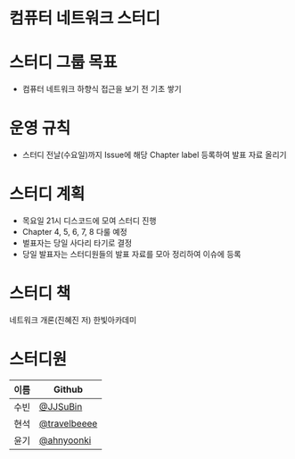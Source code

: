 # 컴퓨터 네트워크 스터디

# 스터디 그룹 목표

- 컴퓨터 네트워크 하향식 접근을 보기 전 기초 쌓기

# 운영 규칙

- 스터디 전날(수요일)까지 Issue에 해당 Chapter label 등록하여 발표 자료 올리기

# 스터디 계획

- 목요일 21시 디스코드에 모여 스터디 진행
- Chapter 4, 5, 6, 7, 8 다룰 예정
- 벌표자는 당일 사다리 타기로 결정
- 당일 발표자는 스터디원들의 발표 자료를 모아 정리하여 이슈에 등록

# 스터디 책

네트워크 개론(진혜진 저) 한빛아카데미

# 스터디원

| 이름 | Github |
| --- | --- |
| 수빈 | [@JJSuBin](https://github.com/JJSuBin)  |
| 현석 | [@travelbeeee](https://github.com/travelbeeee) |
| 윤기 | [@ahnyoonki](https://github.com/ahnyoonki) |
